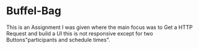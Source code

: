 # Buffel-Bag
This is an Assignment I was given where the main focus was to Get a HTTP Request and build a UI this is not responsive except for two Buttons"participants and schedule times".

